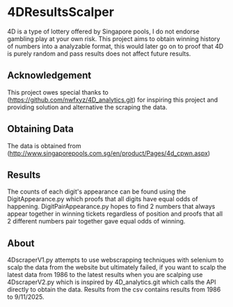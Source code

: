 # 4DResultsScalper
4D is a type of lottery offered by Singapore pools, I do not endorse gambling play at your own risk. This project aims to obtain winning history of numbers into a analyzable format, this would later go on to proof that 4D is purely random and pass results does not affect future results. 

## Acknowledgement
This project owes special thanks to (https://github.com/nwfxyz/4D_analytics.git) for inspiring this project and providing solution and alternative the scraping the data. 
## Obtaining Data
The data is obtained from (http://www.singaporepools.com.sg/en/product/Pages/4d_cpwn.aspx)
## Results
The counts of each digit's appearance can be found using the DigitAppearance.py which proofs that all digits have equal odds of happening. DigitPairAppearance.py hopes to find 2 numbers that always appear together in winning tickets regardless of position and proofs that all 2 different numbers pair together gave equal odds of winning. 
## About
4DscraperV1.py attempts to use webscrapping techniques with selenium to scalp the data from the website but ultimately failed, if you want to scalp the latest data from 1986 to the latest results when you are scalping use 4DscraperV2.py which is inspired by 4D_analytics.git which calls the API directly to obtain the data. Results from the csv contains results from 1986 to 9/11/2025. 
 

